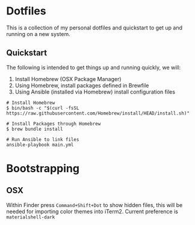 # Dotfiles

This is a collection of my personal dotfiles and quickstart to get up and running on a new system.

## Quickstart

The following is intended to get things up and running quickly, we will:

1. Install Homebrew (OSX Package Manager)
2. Using Homebrew, install packages defined in Brewfile
3. Using Ansible (installed via Homebrew) install configuration files

```
# Install Homebrew
$ bin/bash -c "$(curl -fsSL https://raw.githubusercontent.com/Homebrew/install/HEAD/install.sh)"

# Install Packages through Homebrew
$ brew bundle install

# Run Ansible to link files
ansible-playbook main.yml
```

# Bootstrapping

## OSX

Within Finder press `Command+Shift+Dot` to show hidden files, this will be needed for importing color themes into iTerm2. Current preference is `materialshell-dark`
